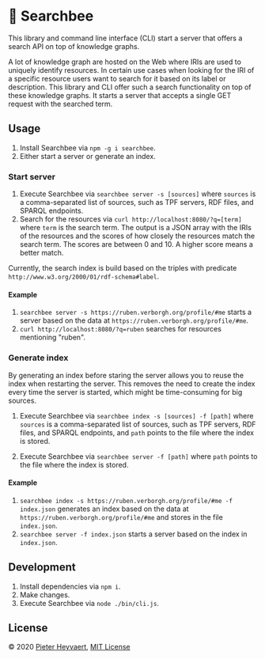 # :honeybee: Searchbee

This library and command line interface (CLI) start a server that 
offers a search API on top of knowledge graphs.

A lot of knowledge graph are hosted on the Web
where IRIs are used to uniquely identify resources.
In certain use cases when looking for the IRI of a specific resource 
users want to search for it
based on its label or description.
This library and CLI offer such a search functionality on top of these knowledge graphs.
It starts a server that accepts a single GET request with the searched term.

## Usage

1. Install Searchbee via `npm -g i searchbee`.
2. Either start a server or generate an index.

### Start server

1. Execute Searchbee via `searchbee server -s [sources]` 
where `sources` is a comma-separated list of sources, 
such as TPF servers, RDF files, and SPARQL endpoints.
2. Search for the resources via `curl http://localhost:8080/?q=[term]`
where `term` is the search term.
The output is a JSON array with the IRIs of the resources and 
the scores of how closely the resources match the search term.
The scores are between 0 and 10.
A higher score means a better match.

Currently, the search index is build based on the triples with predicate
`http://www.w3.org/2000/01/rdf-schema#label`.

#### Example

1. `searchbee server -s https://ruben.verborgh.org/profile/#me`
   starts a server based on the data at `https://ruben.verborgh.org/profile/#me`.
2. `curl http://localhost:8080/?q=ruben`
   searches for resources mentioning "ruben".
   
### Generate index

By generating an index before staring the server 
allows you to reuse the index when restarting the server.
This removes the need to create the index every time the server is started,
which might be time-consuming for big sources.

1. Execute Searchbee via `searchbee index -s [sources] -f [path]` 
where `sources` is a comma-separated list of sources, 
such as TPF servers, RDF files, and SPARQL endpoints, and
`path` points to the file where the index is stored.

2. Execute Searchbee via `searchbee server -f [path]` 
   where `path` points to the file where the index is stored.
   
#### Example

1. `searchbee index -s https://ruben.verborgh.org/profile/#me -f index.json`
  generates an index based on the data at `https://ruben.verborgh.org/profile/#me`
  and stores in the file `index.json`.
2. `searchbee server -f index.json`
  starts a server based on the index in `index.json`.
   
## Development

1. Install dependencies via `npm i`.
2. Make changes.
3. Execute Searchbee via `node ./bin/cli.js`.

## License

© 2020 [Pieter Heyvaert](https://pieterheyvaert.com), 
[MIT License](https://github.com/pheyvaer/searchbee/blob/master/LICENSE.md)
